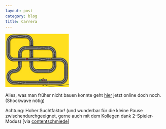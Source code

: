 ```yaml
---
layout: post
category: blog
title: Carrera
---
```


![carrera.gif](/images-blog/carrera.gif)

Alles, was man früher nicht bauen konnte geht [hier](http://www.tv4.se/lattjo/kojan/bilbanan.asp) jetzt online doch noch. (Shockwave nötig)

Achtung: Hoher Suchtfaktor! (und wunderbar für die kleine Pause zwischendurchgeeignet, gerne auch mit dem Kollegen dank 2-Spieler-Modus) [via [contentschmiede](http://www.contentschmiede.de/weblog.php?itemid=468&catid=3)]


